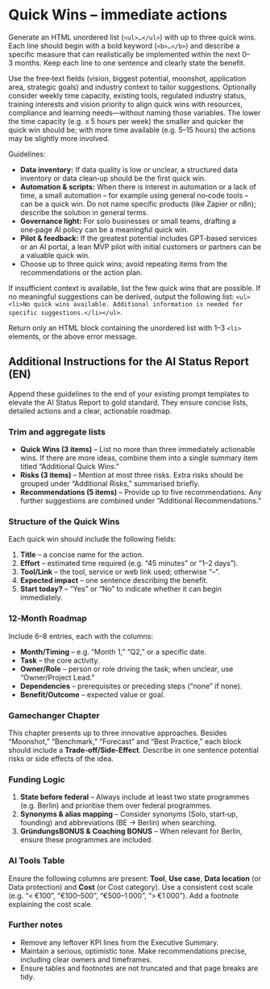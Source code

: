 # Quick Wins – immediate actions

Generate an HTML unordered list (`<ul>…</ul>`) with up to three quick wins. Each line should begin with a bold keyword (`<b>…</b>`) and describe a specific measure that can realistically be implemented within the next 0–3 months. Keep each line to one sentence and clearly state the benefit.

Use the free‑text fields (vision, biggest potential, moonshot, application area, strategic goals) and industry context to tailor suggestions. Optionally consider weekly time capacity, existing tools, regulated industry status, training interests and vision priority to align quick wins with resources, compliance and learning needs—without naming those variables. The lower the time capacity (e.g. ≤ 5 hours per week) the smaller and quicker the quick win should be; with more time available (e.g. 5–15 hours) the actions may be slightly more involved.

Guidelines:

- **Data inventory:** If data quality is low or unclear, a structured data inventory or data clean‑up should be the first quick win.
 - **Automation & scripts:** When there is interest in automation or a lack of time, a small automation – for example using general no‑code tools – can be a quick win.  Do not name specific products (like Zapier or n8n); describe the solution in general terms.
- **Governance light:** For solo businesses or small teams, drafting a one‑page AI policy can be a meaningful quick win.
- **Pilot & feedback:** If the greatest potential includes GPT‑based services or an AI portal, a lean MVP pilot with initial customers or partners can be a valuable quick win.
- Choose up to three quick wins; avoid repeating items from the recommendations or the action plan.

If insufficient context is available, list the few quick wins that are possible. If no meaningful suggestions can be derived, output the following list: `<ul><li>No quick wins available. Additional information is needed for specific suggestions.</li></ul>`.

Return only an HTML block containing the unordered list with 1–3 `<li>` elements, or the above error message.

## Additional Instructions for the AI Status Report (EN)

Append these guidelines to the end of your existing prompt templates to elevate the AI Status Report to gold standard. They ensure concise lists, detailed actions and a clear, actionable roadmap.

### Trim and aggregate lists

* **Quick Wins (3 items)** – List no more than three immediately actionable wins. If there are more ideas, combine them into a single summary item titled “Additional Quick Wins.”
* **Risks (3 items)** – Mention at most three risks. Extra risks should be grouped under “Additional Risks,” summarised briefly.
* **Recommendations (5 items)** – Provide up to five recommendations. Any further suggestions are combined under “Additional Recommendations.”

### Structure of the Quick Wins

Each quick win should include the following fields:

1. **Title** – a concise name for the action.
2. **Effort** – estimated time required (e.g. “45 minutes” or “1–2 days”).
3. **Tool/Link** – the tool, service or web link used; otherwise “–”.
4. **Expected impact** – one sentence describing the benefit.
5. **Start today?** – “Yes” or “No” to indicate whether it can begin immediately.

### 12‑Month Roadmap

Include 6–8 entries, each with the columns:

* **Month/Timing** – e.g. “Month 1,” “Q2,” or a specific date.
* **Task** – the core activity.
* **Owner/Role** – person or role driving the task; when unclear, use “Owner/Project Lead.”
* **Dependencies** – prerequisites or preceding steps (“none” if none).
* **Benefit/Outcome** – expected value or goal.

### Gamechanger Chapter

This chapter presents up to three innovative approaches. Besides “Moonshot,” “Benchmark,” “Forecast” and “Best Practice,” each block should include a **Trade‑off/Side‑Effect**. Describe in one sentence potential risks or side effects of the idea.

### Funding Logic

1. **State before federal** – Always include at least two state programmes (e.g. Berlin) and prioritise them over federal programmes.
2. **Synonyms & alias mapping** – Consider synonyms (Solo, start‑up, founding) and abbreviations (BE → Berlin) when searching.
3. **GründungsBONUS & Coaching BONUS** – When relevant for Berlin, ensure these programmes are included.

### AI Tools Table

Ensure the following columns are present: **Tool**, **Use case**, **Data location** (or Data protection) and **Cost** (or Cost category). Use a consistent cost scale (e.g. “< €100”, “€100–500”, “€500–1 000”, “> €1 000”). Add a footnote explaining the cost scale.

### Further notes

* Remove any leftover KPI lines from the Executive Summary.
* Maintain a serious, optimistic tone. Make recommendations precise, including clear owners and timeframes.
* Ensure tables and footnotes are not truncated and that page breaks are tidy.
